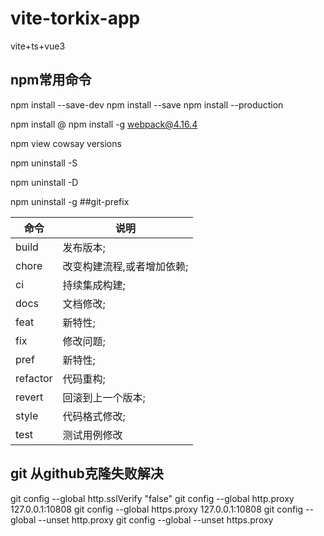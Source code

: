 # vite-torkix-app 

vite+ts+vue3

## npm常用命令
npm install --save-dev <PACKAGENAME>
npm install --save <PACKAGENAME>
npm install --production

npm install <package>@<version>
npm install -g webpack@4.16.4

npm view cowsay versions

npm uninstall -S <package-name>

npm uninstall -D <package-name>

npm uninstall -g <package-name>
##git-prefix

| 命令  | 说明 |
|-----|-----|
|build|发布版本;|
|chore|改变构建流程,或者增加依赖;|
|ci|持续集成构建;|
|docs|文档修改;|
|feat|新特性;|
|fix|修改问题;|
|pref|新特性;|
|refactor|代码重构;|
|revert|回滚到上一个版本;|
|style|代码格式修改;|
|test|测试用例修改|




## git 从github克隆失败解决
git config --global http.sslVerify "false"
git config --global http.proxy 127.0.0.1:10808
git config --global https.proxy 127.0.0.1:10808
git config --global --unset http.proxy
git config --global --unset https.proxy
	
